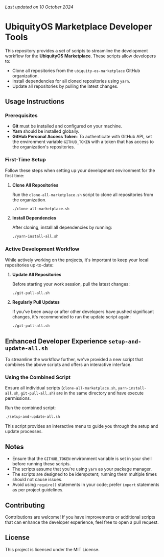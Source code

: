 ###### Last updated on 10 October 2024
# UbiquityOS Marketplace Developer Tools

This repository provides a set of scripts to streamline the development workflow for the **UbiquityOS Marketplace**. These scripts allow developers to:

- Clone all repositories from the `ubiquity-os-marketplace` GitHub organization.
- Install dependencies for all cloned repositories using `yarn`.
- Update all repositories by pulling the latest changes.

## Usage Instructions

### Prerequisites

- **Git** must be installed and configured on your machine.
- **Yarn** should be installed globally.
- **GitHub Personal Access Token**: To authenticate with GitHub API, set the environment variable `GITHUB_TOKEN` with a token that has access to the organization's repositories.

### First-Time Setup

Follow these steps when setting up your development environment for the first time:

1. **Clone All Repositories**

   Run the `clone-all-marketplace.sh` script to clone all repositories from the organization.

   ```bash
   ./clone-all-marketplace.sh
   ```

2. **Install Dependencies**

   After cloning, install all dependencies by running:

   ```bash
   ./yarn-install-all.sh
   ```

### Active Development Workflow

While actively working on the projects, it's important to keep your local repositories up-to-date:

1. **Update All Repositories**

   Before starting your work session, pull the latest changes:

   ```bash
   ./git-pull-all.sh
   ```

2. **Regularly Pull Updates**

   If you've been away or after other developers have pushed significant changes, it's recommended to run the update script again:

   ```bash
   ./git-pull-all.sh
   ```

## Enhanced Developer Experience `setup-and-update-all.sh`

To streamline the workflow further, we've provided a new script that combines the above scripts and offers an interactive interface.

### Using the Combined Script

Ensure all individual scripts (`clone-all-marketplace.sh`, `yarn-install-all.sh`, `git-pull-all.sh`) are in the same directory and have execute permissions.

Run the combined script:

```bash
./setup-and-update-all.sh
```

This script provides an interactive menu to guide you through the setup and update processes.

## Notes

- Ensure that the `GITHUB_TOKEN` environment variable is set in your shell before running these scripts.
- The scripts assume that you're using `yarn` as your package manager.
- The scripts are designed to be idempotent; running them multiple times should not cause issues.
- Avoid using `require()` statements in your code; prefer `import` statements as per project guidelines.

## Contributing

Contributions are welcome! If you have improvements or additional scripts that can enhance the developer experience, feel free to open a pull request.

## License

This project is licensed under the MIT License.